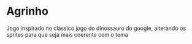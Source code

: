 # Agrinho
Jogo inspirado no clássico jogo do dinossauro do google, alterando os sprites para que seja mais coerente com o tema
